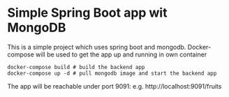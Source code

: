 # Simple Spring Boot app wit MongoDB
This is a simple project which uses spring boot and mongodb. Docker-compose will be used to get the app up and running in own container
```
docker-compose build # build the backend app
docker-compose up -d # pull mongodb image and start the backend app
```

The app will be reachable under port 9091: e.g. http://localhost:9091/fruits
